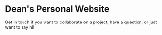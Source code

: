 # Dean's Personal Website

Get in touch if you want to collaborate on a project, have a question, or just want to say hi!